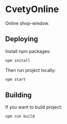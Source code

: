 # CvetyOnline

Online shop-window.

## Deploying 

Install npm packages:

```bash
npm install
```

Then run project locally:

```bash
npm start
```

## Building

If you want to build project: 

```bash
npm run build
```

